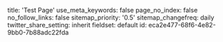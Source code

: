 title: 'Test Page'
use_meta_keywords: false
page_no_index: false
no_follow_links: false
sitemap_priority: '0.5'
sitemap_changefreq: daily
twitter_share_setting: inherit
fieldset: default
id: eca2e477-68f6-4e82-9bb0-7b88adc22fda
